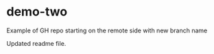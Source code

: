 # demo-two
Example of GH repo starting on the remote side with new branch name

Updated readme file. 

